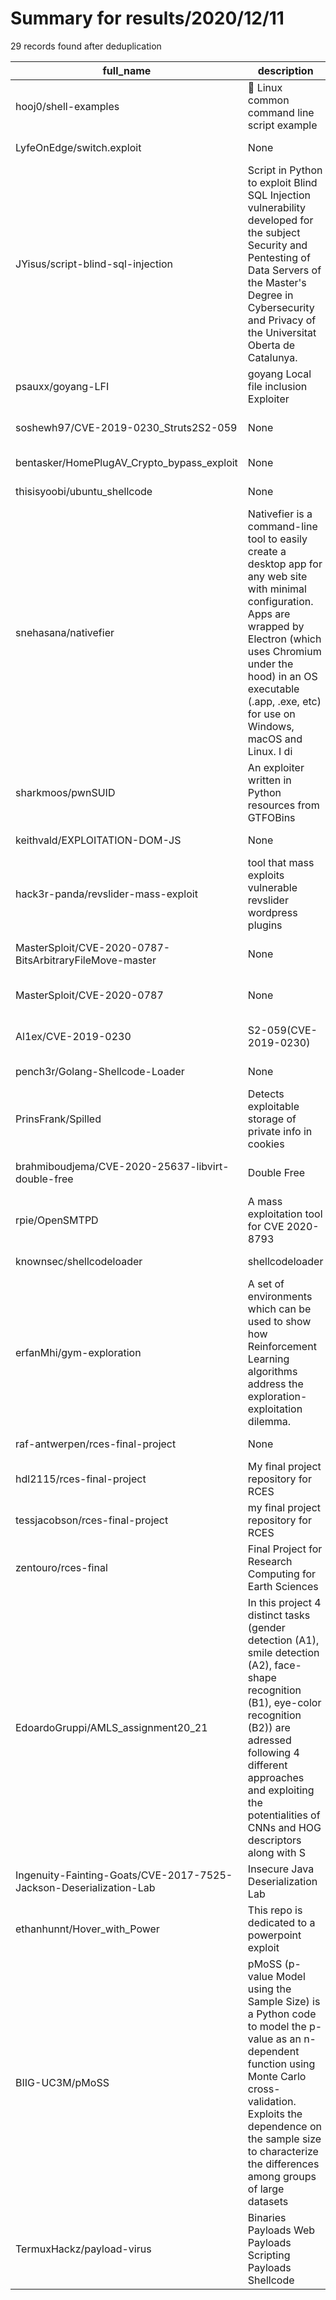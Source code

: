 
# Summary for results/2020/12/11
    
29 records found after deduplication

| full_name | description | html_url | matched_list | matched_count | pushed_at | size | stargazers_count | language | forks_count | vul_ids |
|--------------------------------------------------------------------|------------------------------------------------------------------------------------------------------------------------------------------------------------------------------------------------------------------------------------------------------------------|---------------------------------------------------------------------------------------|-----------------------|-----------------|---------------------------|--------|--------------------|------------------|---------------|--------------------|
| hooj0/shell-examples | :tada: Linux common command line script example | https://github.com/hooj0/shell-examples | ['shellcode'] | 1 | 2020-12-11 10:05:49+00:00 | 568 | 1 | Shell | 0 | [] |
| LyfeOnEdge/switch.exploit | None | https://github.com/LyfeOnEdge/switch.exploit | ['exploit'] | 1 | 2020-12-11 02:40:30+00:00 | 234 | 0 | HTML | 0 | [] |
| JYisus/script-blind-sql-injection | Script in Python to exploit Blind SQL Injection vulnerability developed for the subject Security and Pentesting of Data Servers of the Master's Degree in Cybersecurity and Privacy of the Universitat Oberta de Catalunya. | https://github.com/JYisus/script-blind-sql-injection | ['exploit'] | 1 | 2020-12-11 22:35:35+00:00 | 1 | 0 | Python | 0 | [] |
| psauxx/goyang-LFI | goyang Local file inclusion Exploiter | https://github.com/psauxx/goyang-LFI | ['exploit'] | 1 | 2020-12-11 20:15:38+00:00 | 1 | 0 | Python | 0 | [] |
| soshewh97/CVE-2019-0230_Struts2S2-059 | None | https://github.com/soshewh97/CVE-2019-0230_Struts2S2-059 | ['cve-2'] | 1 | 2020-12-11 19:32:12+00:00 | 4 | 0 | Python | 0 | ['CVE-2019-0230'] |
| bentasker/HomePlugAV_Crypto_bypass_exploit | None | https://github.com/bentasker/HomePlugAV_Crypto_bypass_exploit | ['exploit'] | 1 | 2020-12-11 14:30:19+00:00 | 1254 | 0 | Python | 0 | [] |
| thisisyoobi/ubuntu_shellcode | None | https://github.com/thisisyoobi/ubuntu_shellcode | ['shellcode'] | 1 | 2020-12-11 12:36:29+00:00 | 0 | 0 | C | 0 | [] |
| snehasana/nativefier | Nativefier is a command-line tool to easily create a desktop app for any web site with minimal configuration. Apps are wrapped by Electron (which uses Chromium under the hood) in an OS executable (.app, .exe, etc) for use on Windows, macOS and Linux. I di | https://github.com/snehasana/nativefier | ['command injection'] | 1 | 2020-12-11 14:01:40+00:00 | 2083 | 1 | Dockerfile | 0 | [] |
| sharkmoos/pwnSUID | An exploiter written in Python resources from GTFOBins | https://github.com/sharkmoos/pwnSUID | ['exploit'] | 1 | 2020-12-11 14:27:33+00:00 | 4266 | 0 | HTML | 0 | [] |
| keithvald/EXPLOITATION-DOM-JS | None | https://github.com/keithvald/EXPLOITATION-DOM-JS | ['exploit'] | 1 | 2020-12-11 10:22:29+00:00 | 240 | 0 | JavaScript | 0 | [] |
| hack3r-panda/revslider-mass-exploit | tool that mass exploits vulnerable revslider wordpress plugins | https://github.com/hack3r-panda/revslider-mass-exploit | ['exploit'] | 1 | 2020-12-11 09:40:51+00:00 | 17 | 0 | Python | 0 | [] |
| MasterSploit/CVE-2020-0787-BitsArbitraryFileMove-master | None | https://github.com/MasterSploit/CVE-2020-0787-BitsArbitraryFileMove-master | ['cve-2'] | 1 | 2020-12-11 09:31:07+00:00 | 0 | 0 | | 0 | ['CVE-2020-0787'] |
| MasterSploit/CVE-2020-0787 | None | https://github.com/MasterSploit/CVE-2020-0787 | ['cve-2'] | 1 | 2020-12-11 09:27:36+00:00 | 0 | 0 | | 0 | ['CVE-2020-0787'] |
| Al1ex/CVE-2019-0230 | S2-059(CVE-2019-0230) | https://github.com/Al1ex/CVE-2019-0230 | ['cve-2'] | 1 | 2020-12-11 04:28:10+00:00 | 305 | 7 | Java | 0 | ['CVE-2019-0230'] |
| pench3r/Golang-Shellcode-Loader | None | https://github.com/pench3r/Golang-Shellcode-Loader | ['shellcode'] | 1 | 2020-12-11 09:12:45+00:00 | 2366 | 12 | Go | 6 | [] |
| PrinsFrank/Spilled | Detects exploitable storage of private info in cookies | https://github.com/PrinsFrank/Spilled | ['exploit'] | 1 | 2020-12-11 07:39:42+00:00 | 598 | 4 | JavaScript | 0 | [] |
| brahmiboudjema/CVE-2020-25637-libvirt-double-free | Double Free | https://github.com/brahmiboudjema/CVE-2020-25637-libvirt-double-free | ['cve-2'] | 1 | 2020-12-11 17:27:08+00:00 | 14218 | 0 | C | 0 | ['CVE-2020-25637'] |
| rpie/OpenSMTPD | A mass exploitation tool for CVE 2020-8793 | https://github.com/rpie/OpenSMTPD | ['exploit'] | 1 | 2020-12-11 06:54:21+00:00 | 11 | 13 | Python | 8 | [] |
| knownsec/shellcodeloader | shellcodeloader | https://github.com/knownsec/shellcodeloader | ['shellcode'] | 1 | 2020-12-11 03:12:30+00:00 | 59817 | 1020 | C++ | 250 | [] |
| erfanMhi/gym-exploration | A set of environments which can be used to show how Reinforcement Learning algorithms address the exploration-exploitation dilemma. | https://github.com/erfanMhi/gym-exploration | ['exploit'] | 1 | 2020-12-11 05:34:37+00:00 | 11 | 0 | Python | 0 | [] |
| raf-antwerpen/rces-final-project | None | https://github.com/raf-antwerpen/rces-final-project | ['rce'] | 1 | 2020-12-11 19:23:50+00:00 | 15434 | 0 | Jupyter Notebook | 0 | [] |
| hdl2115/rces-final-project | My final project repository for RCES | https://github.com/hdl2115/rces-final-project | ['rce'] | 1 | 2020-12-11 12:32:16+00:00 | 1737 | 0 | Jupyter Notebook | 0 | [] |
| tessjacobson/rces-final-project | my final project repository for RCES | https://github.com/tessjacobson/rces-final-project | ['rce'] | 1 | 2020-12-11 05:12:11+00:00 | 3951 | 0 | Jupyter Notebook | 0 | [] |
| zentouro/rces-final | Final Project for Research Computing for Earth Sciences | https://github.com/zentouro/rces-final | ['rce'] | 1 | 2020-12-11 22:52:44+00:00 | 19230 | 0 | Jupyter Notebook | 0 | [] |
| EdoardoGruppi/AMLS_assignment20_21 | In this project 4 distinct tasks (gender detection (A1), smile detection (A2), face-shape recognition (B1), eye-color recognition (B2)) are adressed following 4 different approaches and exploiting the potentialities of CNNs and HOG descriptors along with S | https://github.com/EdoardoGruppi/AMLS_assignment20_21 | ['exploit'] | 1 | 2020-12-11 21:43:06+00:00 | 443 | 1 | Python | 0 | [] |
| Ingenuity-Fainting-Goats/CVE-2017-7525-Jackson-Deserialization-Lab | Insecure Java Deserialization Lab | https://github.com/Ingenuity-Fainting-Goats/CVE-2017-7525-Jackson-Deserialization-Lab | ['cve-2', 'rce'] | 2 | 2020-12-11 13:37:20+00:00 | 9 | 1 | Java | 0 | ['CVE-2017-7525'] |
| ethanhunnt/Hover_with_Power | This repo is dedicated to a powerpoint exploit | https://github.com/ethanhunnt/Hover_with_Power | ['exploit'] | 1 | 2020-12-11 20:23:27+00:00 | 1955 | 29 | | 6 | [] |
| BIIG-UC3M/pMoSS | pMoSS (p-value Model using the Sample Size) is a Python code to model the p-value as an n-dependent function using Monte Carlo cross-validation. Exploits the dependence on the sample size to characterize the differences among groups of large datasets | https://github.com/BIIG-UC3M/pMoSS | ['exploit'] | 1 | 2020-12-11 23:22:41+00:00 | 19227 | 7 | Python | 1 | [] |
| TermuxHackz/payload-virus | Binaries Payloads Web Payloads Scripting Payloads Shellcode | https://github.com/TermuxHackz/payload-virus | ['shellcode'] | 1 | 2020-12-11 23:41:12+00:00 | 339 | 3 | Shell | 0 | [] |
